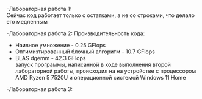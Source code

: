 -Лабораторная работа 1:<br/>
Сейчас код работает только с остатками, а не со строками, что делало его медленным<br/>

-Лабораторная работа 2: 
Производительность кода:
- Наивное умножение - 0.25 GFlops
- Оптимизтированный блочный алгоритм - 10.7 GFlops
- BLAS dgemm - 42.3 GFlops<br/>
запуск программы, написанной в ходе выполнения второй лабораторной работы, происходил на на устройстве с процессором AMD Ryzen 5 7520U и операционной системой Windows 11 Home

-Лабораторная работа 3:<br/>

